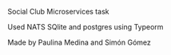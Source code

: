 Social Club Microservices task

Used NATS
SQlite and postgres using Typeorm

Made by Paulina Medina and Simón Gómez

